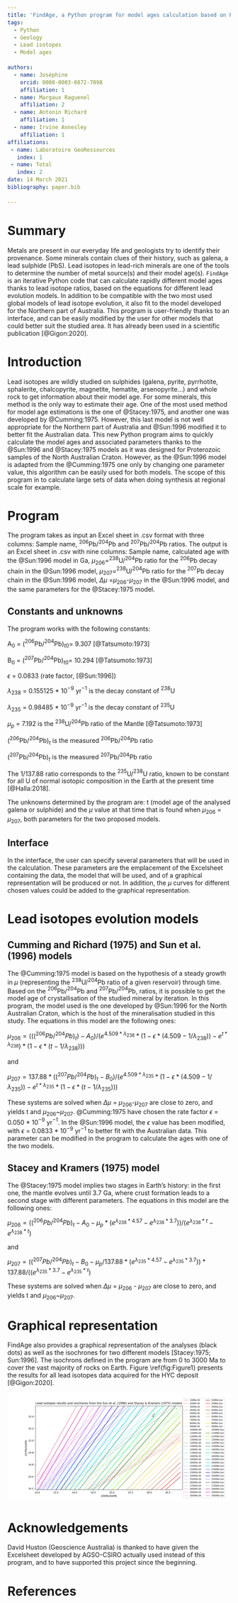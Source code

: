 ```yaml
---
title: 'FindAge, a Python program for model ages calculation based on Pb isotopes'
tags:
  - Python
  - Geology
  - Lead isotopes
  - Model ages

authors:
  - name: Joséphine 
    orcid: 0000-0003-0872-7098
    affiliation: 1
  - name: Margaux Raguenel
    affiliation: 2
  - name: Antonin Richard
    affiliation: 1
  - name: Irvine Annesley
    affiliation: 1
affiliations:
 - name: Laboratoire GeoRessources
   index: 1
 - name: Total
   index: 2
date: 14 March 2021
bibliography: paper.bib

---
```


# Summary

Metals are present in our everyday life and geologists try to identify their provenance. Some minerals contain clues of their history, such as galena, a lead sulphide (PbS). Lead isotopes in lead-rich minerals are one of the tools to determine the number of metal source(s) and their model age(s). `FindAge` is an iterative Python code that can calculate rapidly different model ages thanks to lead isotope ratios, based on the equations for different lead evolution models. In addition to be compatible with the two most used global models of lead isotope evolution, it also fit to the model developed for the Northern part of Australia. This program is user-friendly thanks to an interface, and can be easily modified by the user for other models that could better suit the studied area. It has already been used in a scientific publication [@Gigon:2020].

# Introduction

Lead isotopes are wildly studied on sulphides (galena, pyrite, pyrrhotite, sphalerite, chalcopyrite, magnetite, hematite, arsenopyrite…) and whole rock to get information about their model age. For some minerals, this method is the only way to estimate their age. One of the most used method for model age estimations is the one of @Stacey:1975, and another one was developed by @Cumming:1975. However, this last model is not well appropriate for the Northern part of Australia and @Sun:1996 modified it to better fit the Australian data. This new Python program aims to quickly calculate the model ages and associated parameters thanks to the @Sun:1996 and @Stacey:1975 models as it was designed for Proterozoic samples of the North Australian Craton. However, as the @Sun:1996 model is adapted from the @Cumming:1975 one only by changing one parameter value, this algorithm can be easily used for both models. The scope of this program in to calculate large sets of data when doing synthesis at regional scale for example.

# Program

The program takes as input an Excel sheet in .csv format with three columns: Sample name, $^{206}$Pb/$^{204}$Pb and $^{207}$Pb/$^{204}$Pb ratios. The output is an Excel sheet in .csv with nine columns: Sample name, calculated age with the @Sun:1996 model in Ga, $\mu$$_{206}$=$^{238}$U/$^{204}$Pb ratio for the $^{206}$Pb decay chain in the @Sun:1996 model, $\mu$$_{207}$=$^{238}$U/$^{204}$Pb ratio for the $^{207}$Pb decay chain in the @Sun:1996 model, $\Delta$$\mu$ =$\mu$$_{206}$-$\mu$$_{207}$ in the @Sun:1996 model, and the same parameters for the @Stacey:1975 model.

## Constants and unknowns

The program works with the following constants: 

A$_{0}$ = ($^{206}$Pb/$^{204}$Pb)$_{t0}$= 9.307 [@Tatsumoto:1973]

B$_{0}$ = ($^{207}$Pb/$^{204}$Pb)$_{t0}$= 10.294 [@Tatsumoto:1973]

$\epsilon$ = 0.0833 (rate factor, [@Sun:1996])

$\lambda$$_{238}$ = 0.155125 * 10$^{-9}$ yr$^{-1}$ is the decay constant of $^{238}$U

$\lambda$$_{235}$ = 0.98485 * 10$^{-9}$ yr$^{-1}$ is the decay constant of $^{235}$U 

$\mu$$_{p}$ = 7.192 is the $^{238}$U/$^{204}$Pb ratio of the Mantle [@Tatsumoto:1973]

($^{206}$Pb/$^{204}$Pb)$_{t}$ is the measured $^{206}$Pb/$^{204}$Pb ratio

($^{207}$Pb/$^{204}$Pb)$_{t}$ is the measured $^{207}$Pb/$^{204}$Pb ratio

The 1/137.88 ratio corresponds to the $^{235}$U/$^{238}$U ratio, known to be constant for all U of normal isotopic composition in the Earth at the present time [@Halla:2018]. 

The unknowns determined by the program are: t (model age of the analysed galena or sulphide) and the $\mu$ value at that time that is found when $\mu$$_{206}$ = $\mu$$_{207}$, both parameters for the two proposed models. 

## Interface

In the interface, the user can specify several parameters that will be used in the calculation. These parameters are the emplacement of the Excelsheet containing the data, the model that will be used, and of a graphical representation will be produced or not. In addition, the $\mu$ curves for different chosen values could be added to the graphical representation.

# Lead isotopes evolution models

## Cumming and Richard (1975) and Sun et al. (1996) models 

The @Cumming:1975 model is based on the hypothesis of a steady growth in $\mu$ (representing the $^{238}$U/$^{204}$Pb ratio of a given reservoir) through time. Based on the $^{206}$Pb/$^{204}$Pb and $^{207}$Pb/$^{204}$Pb, ratios, it is possible to get the model age of crystallisation of the studied mineral by iteration. In this program, the model used is the one developed by @Sun:1996 for the North Australian Craton, which is the host of the mineralisation studied in this study. The equations in this model are the following ones: 

$\mu _{206} = (((^{206}Pb/^{204}Pb)_{t}) - A_{0}) / (e^{4.509 * \lambda _{238}} * (1 - \epsilon * (4.509 - 1/ \lambda _{238})) - e^{t * \lambda _{238}}) * (1 - \epsilon * (t - 1/ \lambda _{238})))$

and

$\mu _{207} = 137.88 * ((^{207}Pb/^{204}Pb)_{t} - B_{0}) / (e^{4.509 * \lambda _{235}} * (1 - \epsilon * (4.509 - 1/ \lambda _{235})) - e^{t * \lambda _{235}} * (1 - \epsilon * (t - 1/ \lambda _{235})))$

These systems are solved when $\Delta$$\mu$ = $\mu$$_{206}$-$\mu$$_{207}$ are close to zero, and yields t and $\mu$$_{206}$~$\mu$$_{207}$. @Cumming:1975 have chosen the rate factor $\epsilon$ = 0.050 * 10$^{-9}$ yr$^{-1}$. In the @Sun:1996 model, the $\epsilon$ value has been modified, with $\epsilon$ = 0.0833 * 10$^{-9}$ yr$^{-1}$ to better fit with the Australian data. This parameter can be modified in the program to calculate the ages with one of the two models.

## Stacey and Kramers (1975) model

The @Stacey:1975 model implies two stages in Earth’s history: in the first one, the mantle evolves until 3.7 Ga, where crust formation leads to a second stage with different parameters. The equations in this model are the following ones: 

$\mu _{206} = ((^{206}Pb/^{204}Pb)_{t} - A_{0} - \mu _{p} * (e^{ \lambda _{238} * 4.57} - e^{ \lambda _{238} * 3.7})) / (e^{ \lambda _{238} * t} - e^{ \lambda _{238} * t})$

and

$\mu _{207} = ((^{207}Pb/^{204}Pb)_{t} - B_{0} - \mu _{p} / 137.88 * (e^{ \lambda _{235} * 4.57} - e^{ \lambda _{235} * 3.7})) * 137.88 / ((e^{ \lambda _{235} * 3.7} - e^{ \lambda _{235} * t})$

These systems are solved when $\Delta$$\mu$ = $\mu$$_{206}$ - $\mu$$_{207}$ are close to zero, and yields t and $\mu$$_{206}$~$\mu$$_{207}$. 

# Graphical representation

FindAge also provides a graphical representation of the analyses (black dots) as well as the isochrones for two different models [Stacey:1975; Sun:1996]. The isochrons defined in the program are from 0 to 3000 Ma to cover the vast majority of rocks on Earth. Figure  \ref{fig:Figure1} presents the results for all lead isotopes data acquired for the HYC deposit [@Gigon:2020].

![Example of diagram provided by the FindAge program, with several isochrons (SK = Stacey and Kramers, 1975 and Sun = Sun et al., 1996).\label{fig:Figure1}](Figure1.png)

# Acknowledgements

David Huston (Geoscience Australia) is thanked to have given the Excelsheet developed by AGSO-CSIRO actually used instead of this program, and to have supported this project since the beginning.

# References
